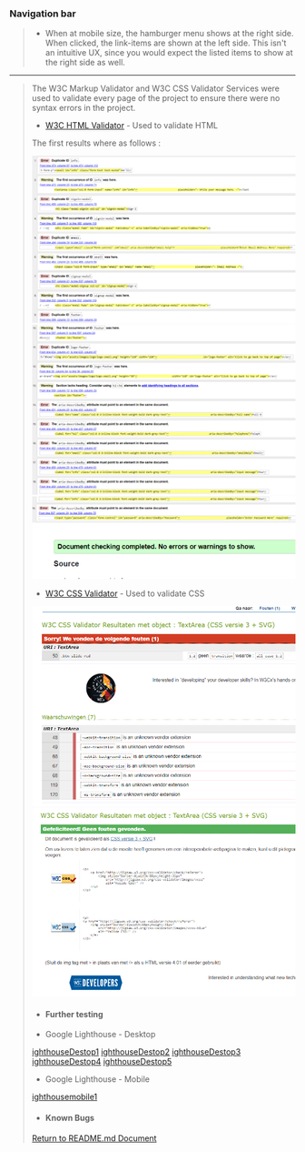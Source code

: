 ### Navigation bar
>
> * When at mobile size, the hamburger menu shows at the right side. When clicked, the link-items are shown at the left side. This isn't an intuitive UX, since you would expect the listed items to show at the right side as well.
>
>
>
>
>
>
>
>
---

> The W3C Markup Validator and W3C CSS Validator Services were used to validate every page of the project to ensure there were no syntax errors in the project.
>
> * [W3C HTML Validator](https://validator.w3.org/) - Used to validate HTML
>
> The first results where as follows :
>
> ![Debug1-HTML](assets/images/testing-images/html/html-debug1.png)
> ![Debug2-HTML](assets/images/testing-images/html/html-debug2.png)
> ![Debug3-HTML](assets/images/testing-images/html/html-debug3.png)
> ![Debug-complete](assets/images/testing-images/html/html-debug-complete.png)
>
> * [W3C CSS Validator](https://jigsaw.w3.org/css-validator/) - Used to validate CSS
>
> ![Debug-CSS](assets/images/testing-images/css/css-debug.png)
> ![Debug-complete-CSS](assets/images/testing-images/css/css-debug-complete.png)
>
>  -   #### **Further testing**
>
>   * Google Lighthouse - Desktop
>
> [ighthouseDestop1](assets/images/testing-images/lighthouse/lighthousedesktop1.png)
> [ighthouseDestop2](assets/images/testing-images/lighthouse/lighthousedesktop2.png)
> [ighthouseDestop3](assets/images/testing-images/lighthouse/lighthousedesktop3.png)
> [ighthouseDestop4](assets/images/testing-images/lighthouse/lighthousedesktop4.png)
> [ighthouseDestop5](assets/images/testing-images/lighthouse/lighthousemobile1.png)
>
>   * Google Lighthouse - Mobile
>
> [ighthousemobile1](assets/images/testing-images/lighthouse/lighthousedesktop1.png)
>
>  -   #### **Known Bugs**
>
>
>
>
>
>
>
>
> [Return to README.md Document](https://github.com/nowane/Milestone1/blob/master/README.md)